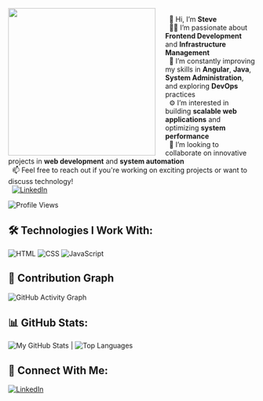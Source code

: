 <img src="https://media.giphy.com/media/qgQUggAC3Pfv687qPC/giphy.gif" width="300" align="left" style="margin-right: 20px;"/>

&nbsp; 👋  Hi, I’m **Steve**  
&nbsp; 👨‍💻  I’m passionate about **Frontend Development** and **Infrastructure Management**  
&nbsp; 🌱  I’m constantly improving my skills in **Angular**, **Java**, **System Administration**, and exploring **DevOps** practices  
&nbsp; ⚙️  I’m interested in building **scalable web applications** and optimizing **system performance**  
&nbsp; 💞️  I’m looking to collaborate on innovative projects in **web development** and **system automation**  
&nbsp; 📫  Feel free to reach out if you're working on exciting projects or want to discuss technology!  
&nbsp; [![LinkedIn](https://img.shields.io/badge/LinkedIn-0A66C2?style=for-the-badge&logo=linkedin&logoColor=white)](https://linkedin.com/in/yourprofile)

![Profile Views](https://komarev.com/ghpvc/?username=steve-237&color=blue)

## 🛠 Technologies I Work With:
![HTML](https://img.shields.io/badge/HTML-E34F26?style=for-the-badge&logo=html5&logoColor=white)
![CSS](https://img.shields.io/badge/CSS-1572B6?style=for-the-badge&logo=css3&logoColor=white)
![JavaScript](https://img.shields.io/badge/JavaScript-F7DF1E?style=for-the-badge&logo=javascript&logoColor=black)

## 🌱 Contribution Graph
![GitHub Activity Graph](https://github-readme-activity-graph.vercel.app/graph?username=steve-237&theme=react-dark)

## 📊 GitHub Stats:
![My GitHub Stats](https://github-readme-stats.vercel.app/api?username=steve-237&show_icons=true&theme=radical) | ![Top Languages](https://github-readme-stats.vercel.app/api/top-langs/?username=steve-237&layout=compact&theme=radical)

## 🔗 Connect With Me:
[![LinkedIn](https://img.shields.io/badge/LinkedIn-0A66C2?style=for-the-badge&logo=linkedin&logoColor=white)](https://linkedin.com/in/yourprofile)
<!---
steve-237/steve-237 is a ✨ special ✨ repository because its `README.md` (this file) appears on your GitHub profile.
You can click the Preview link to take a look at your changes.
--->
